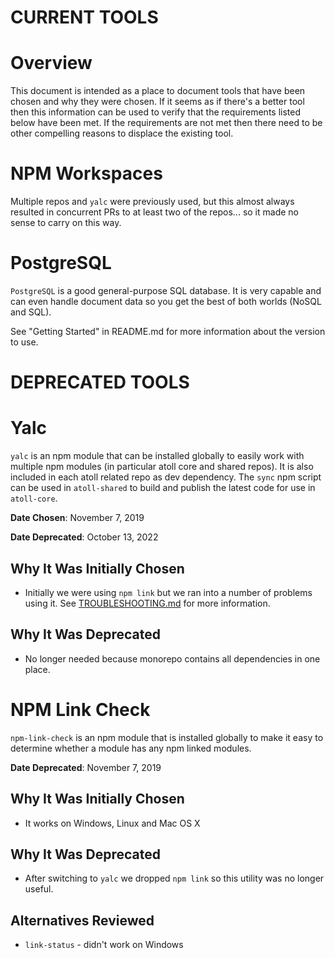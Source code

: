 **CURRENT TOOLS**
=================

Overview
========

This document is intended as a place to document tools that have been chosen
and why they were chosen.  If it seems as if there's a better tool then this
information can be used to verify that the requirements listed below have been
met.  If the requirements are not met then there need to be other compelling
reasons to displace the existing tool.

NPM Workspaces
==============

Multiple repos and `yalc` were previously used, but this almost always resulted
in concurrent PRs to at least two of the repos... so it made no sense to carry
on this way.

PostgreSQL
==========

`PostgreSQL` is a good general-purpose SQL database.  It is very capable and
can even handle document data so you get the best of both worlds (NoSQL and
SQL).

See "Getting Started" in README.md for more information about the version to
use.

**DEPRECATED TOOLS**
====================

Yalc
====

`yalc` is an npm module that can be installed globally to easily work with
multiple npm modules (in particular atoll core and shared repos).  It is also
included in each atoll related repo as dev dependency.  The `sync` npm script
can be used in `atoll-shared` to build and publish the latest code for use in
`atoll-core`.

**Date Chosen**: November 7, 2019

**Date Deprecated**: October 13, 2022

Why It Was Initially Chosen
---------------------------

* Initially we were using `npm link` but we ran into a number of problems
  using it.  See [TROUBLESHOOTING.md](./TROUBLESHOOTING.md) for more
  information.

Why It Was Deprecated
---------------------

* No longer needed because monorepo contains all dependencies in one place.


NPM Link Check
==============

`npm-link-check` is an npm module that is installed globally to make it easy
to determine whether a module has any npm linked modules.

**Date Deprecated**: November 7, 2019

Why It Was Initially Chosen
---------------------------

* It works on Windows, Linux and Mac OS X

Why It Was Deprecated
---------------------

* After switching to `yalc` we dropped `npm link` so this utility was no
  longer useful.

Alternatives Reviewed
---------------------

* `link-status` - didn't work on Windows
